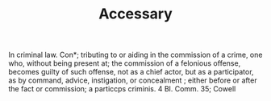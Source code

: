 ---
title: Accessary
letter: A
permalink: "/definitions/accessary.html"
body: In criminal law. Con*; tributing to or aiding in the commission of a crime,
  one who, without being present at; the commission of a felonious offense, becomes
  guilty of such offense, not as a chief actor, but as a participator, as by command,
  advice, instigation, or concealment ; either before or after the fact or commission;
  a particcps criminis. 4 Bl. Comm. 35; Cowell
published_at: '2018-07-07'
source: Black's Law Dictionary
layout: post
---